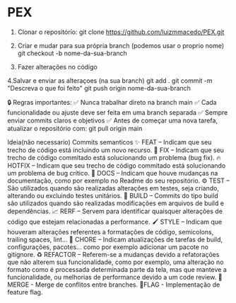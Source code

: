 # PEX
 1. Clonar o repositório:
git clone https://github.com/luizmmacedo/PEX.git

2. Criar e mudar para sua própria branch (podemos usar o proprio nome)
    git checkout -b nome-da-sua-branch

3. Fazer alterações no código

4.Salvar e enviar as alteraçoes (na sua branch)
    git add .
    git commit -m "Descreva o que foi feito"
    git push origin nome-da-sua-branch

🔒 Regras importantes:
✅ Nunca trabalhar direto na branch main
✅ Cada funcionalidade ou ajuste deve ser feita em uma branch separada
✅ Sempre enviar commits claros e objetivos
✅ Antes de começar uma nova tarefa, atualizar o repositório com:
    git pull origin main

Ideia(não necessario)
    Commits semanticos
        ✨ FEAT – Indicam que seu trecho de código está incluindo um novo recurso.
        🐛 FIX – Indicam que seu trecho de código commitado está solucionando um problema (bug fix).
        🔥 HOTFIX – Indicam que seu trecho de código commitado está solucionando um problema de bug crítico.
        📄 DOCS – Indicam que houve mudanças na documentação, como por exemplo no Readme do seu repositório.
        ⚙️ TEST – São utilizados quando são realizadas alterações em testes, seja criando, alterando ou excluindo testes unitários.
        🔧 BUILD – Commits do tipo build são utilizados quando são realizadas modificações em arquivos de build e dependências.
        📈 RERF – Servem para identificar quaisquer alterações de código que estejam relacionadas a performance.
        🖌️ STYLE – Indicam que houveram alterações referentes a formatações de código, semicolons, trailing spaces, lint...
        🚧 CHORE – Indicam atualizações de tarefas de build, configurações, pacotes... como por exemplo adicionar um pacote no gitignore.
        ♻️ REFACTOR – Referem-se a mudanças devido a refatorações que não alterem sua funcionalidade, como por exemplo, uma alteração no formato como é processada determinada parte da tela, mas que manteve a funcionalidade, ou melhorias de performance devido a um code review.
        🔀 MERGE - Merge de conflitos entre branches.
        🚩FLAG - Implementação de feature flag.
